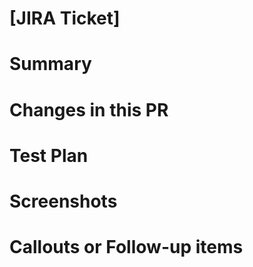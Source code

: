 # [JIRA Ticket]
<!-- Please provide explicit URL link to the corresponding JIRA ticket -->

# Summary
<!-- Please provide a high level overview of what changes have been made. -->

# Changes in this PR
<!-- Highlight any high level architecture changes if the summary doesn't already cover the scope. -->

# Test Plan
<!-- Talk through any unit tests added, and if this is a bug fix, please add repro steps in the event the fix needs to be verified. -->

# Screenshots
<!-- Add a before and after picture to indicate changes. -->

# Callouts or Follow-up items
<!-- Any additional info not already specified in the PR including but not limited to

1. Potential stakeholders
2. Slack threads etc.
3. Implementation details that need additional oversight
4. Callouts on future tactics
 -->
